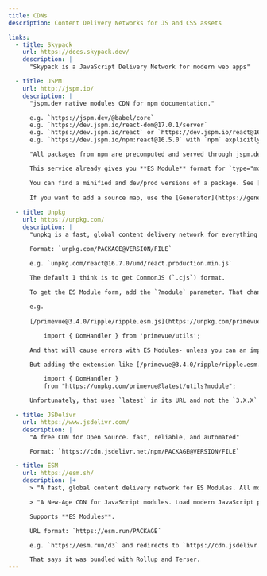 ```yaml
---
title: CDNs
description: Content Delivery Networks for JS and CSS assets

links:
  - title: Skypack
    url: https://docs.skypack.dev/
    description: |
      "Skypack is a JavaScript Delivery Network for modern web apps"

  - title: JSPM
    url: http://jspm.io/
    description: |
      "jspm.dev native modules CDN for npm documentation."

      e.g. `https://jspm.dev/@babel/core`
      e.g. `https://dev.jspm.io/react-dom@17.0.1/server`
      e.g. `https://dev.jspm.io/react` or `https://dev.jspm.io/react@16.5` or `https://dev.jspm.io/react@16.5.0`
      e.g. `https://dev.jspm.io/npm:react@16.5.0` with `npm` explicitly (you also get this sometimes when the server redirects you).

      "All packages from npm are precomputed and served through jspm.dev and are available at their corresponding URLs."

      This service already gives you **ES Module** format for `type="module"` script tags, so you don't need a flag to choose that.

      You can find a minified and dev/prod versions of a package. See [/npm:react@17.0.2/cjs/](https://dev.jspm.io/npm:react@17.0.2/cjs/) for example.
    
      If you want to add a source map, use the [Generator](https://generator.jspm.io/). That lets you specify package names and then generate an import map, polyfill for import maps, and a script tag using your imports. In some cases, an import map is actually necessary to prevent imports within a loaded module from breaking.
      
  - title: Unpkg
    url: https://unpkg.com/
    description: |
      "unpkg is a fast, global content delivery network for everything on npm."

      Format: `unpkg.com/PACKAGE@VERSION/FILE`

      e.g. `unpkg.com/react@16.7.0/umd/react.production.min.js`

      The default I think is to get CommonJS (`.cjs`) format. 
      
      To get the ES Module form, add the `?module` parameter. That changes imports within loaded modules.

      e.g.
      
      [/primevue@3.4.0/ripple/ripple.esm.js](https://unpkg.com/primevue@3.4.0/ripple/ripple.esm.js) starts off as:

          import { DomHandler } from 'primevue/utils';

      And that will cause errors with ES Modules- unless you can an import map to process `primevue` as an UNPKG URL.

      But adding the extension like [/primevue@3.4.0/ripple/ripple.esm.js?module](https://unpkg.com/primevue@3.4.0/ripple/ripple.esm.js?module) does this:

          import { DomHandler }
          from "https://unpkg.com/primevue@latest/utils?module";

      Unfortunately, that uses `latest` in its URL and not the `3.X.X` version from the URL. And also in this case, the latest points at `2.X.X` (redirects to `https://unpkg.com/primevue@2.4.1/utils?module`) and that is appears as an error.

  - title: JSDelivr
    url: https://www.jsdelivr.com/
    description: |
      "A free CDN for Open Source. fast, reliable, and automated"

      Format: `https://cdn.jsdelivr.net/npm/PACKAGE@VERSION/FILE`

  - title: ESM
    url: https://esm.sh/
    description: |+
      > "A fast, global content delivery network for ES Modules. All modules are transformed to ESM by esbuild in NPM."

      > "A New-Age CDN for JavaScript modules. Load modern JavaScript packages built for you on-demand. Works in modern web browsers, node.js, and deno."

      Supports **ES Modules**.

      URL format: `https://esm.run/PACKAGE`

      e.g. `https://esm.run/d3` and redirects to `https://cdn.jsdelivr.net/npm/d3/+esm`.

      That says it was bundled with Rollup and Terser.
---
```


